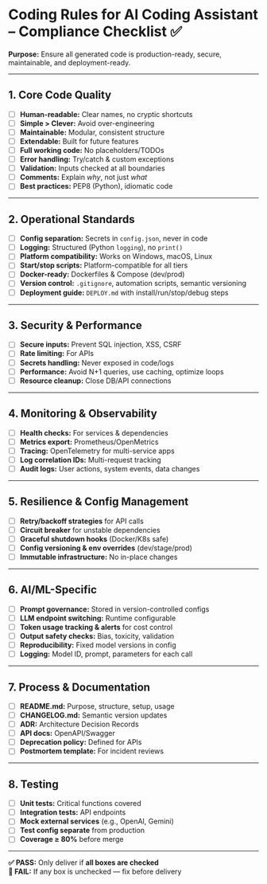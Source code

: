 # Coding Rules for AI Coding Assistant – Compliance Checklist ✅
**Purpose:** Ensure all generated code is production-ready, secure, maintainable, and deployment-ready.

---

## 1. Core Code Quality
- [ ] **Human-readable:** Clear names, no cryptic shortcuts
- [ ] **Simple > Clever:** Avoid over-engineering
- [ ] **Maintainable:** Modular, consistent structure
- [ ] **Extendable:** Built for future features
- [ ] **Full working code:** No placeholders/TODOs
- [ ] **Error handling:** Try/catch & custom exceptions
- [ ] **Validation:** Inputs checked at all boundaries
- [ ] **Comments:** Explain *why*, not just *what*
- [ ] **Best practices:** PEP8 (Python), idiomatic code

---

## 2. Operational Standards
- [ ] **Config separation:** Secrets in `config.json`, never in code
- [ ] **Logging:** Structured (Python `logging`), no `print()`
- [ ] **Platform compatibility:** Works on Windows, macOS, Linux
- [ ] **Start/stop scripts:** Platform-compatible for all tiers
- [ ] **Docker-ready:** Dockerfiles & Compose (dev/prod)
- [ ] **Version control:** `.gitignore`, automation scripts, semantic versioning
- [ ] **Deployment guide:** `DEPLOY.md` with install/run/stop/debug steps

---

## 3. Security & Performance
- [ ] **Secure inputs:** Prevent SQL injection, XSS, CSRF
- [ ] **Rate limiting:** For APIs
- [ ] **Secrets handling:** Never exposed in code/logs
- [ ] **Performance:** Avoid N+1 queries, use caching, optimize loops
- [ ] **Resource cleanup:** Close DB/API connections

---

## 4. Monitoring & Observability
- [ ] **Health checks:** For services & dependencies
- [ ] **Metrics export:** Prometheus/OpenMetrics
- [ ] **Tracing:** OpenTelemetry for multi-service apps
- [ ] **Log correlation IDs:** Multi-request tracking
- [ ] **Audit logs:** User actions, system events, data changes

---

## 5. Resilience & Config Management
- [ ] **Retry/backoff strategies** for API calls
- [ ] **Circuit breaker** for unstable dependencies
- [ ] **Graceful shutdown hooks** (Docker/K8s safe)
- [ ] **Config versioning & env overrides** (dev/stage/prod)
- [ ] **Immutable infrastructure:** No in-place changes

---

## 6. AI/ML-Specific
- [ ] **Prompt governance:** Stored in version-controlled configs
- [ ] **LLM endpoint switching:** Runtime configurable
- [ ] **Token usage tracking & alerts** for cost control
- [ ] **Output safety checks:** Bias, toxicity, validation
- [ ] **Reproducibility:** Fixed model versions in config
- [ ] **Logging:** Model ID, prompt, parameters for each call

---

## 7. Process & Documentation
- [ ] **README.md:** Purpose, structure, setup, usage
- [ ] **CHANGELOG.md:** Semantic version updates
- [ ] **ADR:** Architecture Decision Records
- [ ] **API docs:** OpenAPI/Swagger
- [ ] **Deprecation policy:** Defined for APIs
- [ ] **Postmortem template:** For incident reviews

---

## 8. Testing
- [ ] **Unit tests:** Critical functions covered
- [ ] **Integration tests:** API endpoints
- [ ] **Mock external services** (e.g., OpenAI, Gemini)
- [ ] **Test config separate** from production
- [ ] **Coverage ≥ 80%** before merge

---

**✅ PASS:** Only deliver if **all boxes are checked**  
**🚫 FAIL:** If any box is unchecked — fix before delivery
